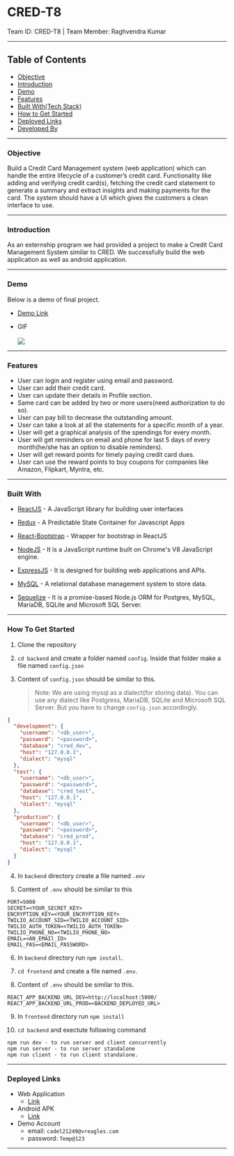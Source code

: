 # CRED-T8

Team ID: CRED-T8 | Team Member: Raghvendra Kumar

---

## Table of Contents

- [Objective](#objective)
- [Introduction](#introduction)
- [Demo](#demo)
- [Features](#features)
- [Built With(Tech Stack)](#built-with)
- [How to Get Started](#how-to-get-started)
- [Deployed Links](#deployed-links)
- [Developed By](#developed-by)

---

### Objective

Build a Credit Card Management system (web application) which can handle the entire lifecycle of a customer’s credit card. Functionality like adding and verifying credit card(s), fetching the credit card statement to generate a summary and extract insights and making payments for the card. The system should have a UI which gives the customers a clean interface to use.

---

### Introduction

As an externship program we had provided a project to make a Credit Card Management System similar to CRED. We successfully build the web application as well as android application.

---

### Demo

Below is a demo of final project.

- [Demo Link](https://www.youtube.com/watch?v=3rGtfzDxl0A)

- GIF <br/> <br/> ![](./assets/demo.gif)

---

### Features

- User can login and register using email and password.
- User can add their credit card.
- User can update their details in Profile section.
- Same card can be added by two or more users(need authorization to do so).
- User can pay bill to decrease the outstanding amount.
- User can take a look at all the statements for a specific month of a year.
- User will get a graphical analysis of the spendings for every month.
- User will get reminders on email and phone for last 5 days of every month(he/she has an option to disable reminders).
- User will get reward points for timely paying credit card dues.
- User can use the reward points to buy coupons for companies like Amazon, Flipkart, Myntra, etc.

---

### Built With

- [ReactJS](https://reactjs.org/) - A JavaScript library for building user interfaces
- [Redux](https://redux.js.org/) - A Predictable State Container for Javascript Apps
- [React-Bootstrap](https://react-bootstrap.github.io/) - Wrapper for bootstrap in ReactJS
- [NodeJS](https://nodejs.org/) - It is a JavaScript runtime built on Chrome's V8 JavaScript engine.

- [ExpressJS](https://expressjs.com/) - It is designed for building web applications and APIs.
- [MySQL](https://www.mysql.com/) - A relational database management system to store data.
- [Sequelize](https://sequelize.org/) - It is a promise-based Node.js ORM for Postgres, MySQL, MariaDB, SQLite and Microsoft SQL Server.

---

### How To Get Started

1. Clone the repository

2. `cd backend` and create a folder named `config`. Inside that folder make a file named `config.json`

3. Content of `config.json` should be similar to this.
   > Note: We are using mysql as a dialect(for storing data). You can use any dialect like Postgress, MariaDB, SQLite and Microsoft SQL Server. But you have to change `config.json` accordingly.

```json
{
  "development": {
    "username": "<db_user>",
    "password": "<password>",
    "database": "cred_dev",
    "host": "127.0.0.1",
    "dialect": "mysql"
  },
  "test": {
    "username": "<db_user>",
    "password": "<password>",
    "database": "cred_test",
    "host": "127.0.0.1",
    "dialect": "mysql"
  },
  "production": {
    "username": "<db_user>",
    "password": "<password>",
    "database": "cred_prod",
    "host": "127.0.0.1",
    "dialect": "mysql"
  }
}
```

4. In `backend` directory create a file named `.env`

5. Content of `.env` should be similar to this

```
PORT=5000
SECRET=<YOUR_SECRET_KEY>
ENCRYPTION_KEY=<YOUR_ENCRYPTION_KEY>
TWILIO_ACCOUNT_SID=<TWILIO_ACCOUNT_SID>
TWILIO_AUTH_TOKEN=<TWILIO_AUTH_TOKEN>
TWILIO_PHONE_NO=<TWILIO_PHONE_NO>
EMAIL=<AN_EMAIl_ID>
EMAIL_PAS=<EMAIL_PASSWORD>
```

6. In `backend` directory run `npm install`.

7. `cd frontend` and create a file named `.env`.

8. Content of `.env` should be similar to this.

```
REACT_APP_BACKEND_URL_DEV=http://localhost:5000/
REACT_APP_BACKEND_URL_PROD=<BACKEND_DEPLOYED_URL>
```

9. In `frontend` directory run `npm install`

10. `cd backend` and exectute following command

```
npm run dev - to run server and client concurrently
npm run server - to run server standalone
npm run client - to run client standalone.
```

---

### Deployed Links

- Web Application
  - [Link](https://cred-t8.netlify.app/)
- Android APK
  - [Link](https://drive.google.com/file/d/1oxP7BQGEgGeFnLBS8aiM3V_DLA0UQnCK/view?usp=sharing)
- Demo Account
  - email: `cadel21249@vreagles.com`
  - password: `Temp@123`

---
